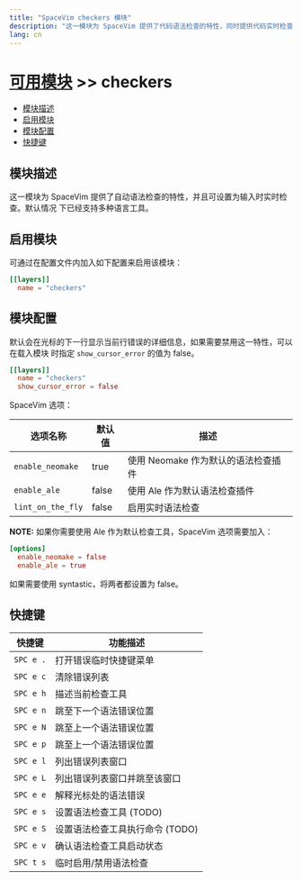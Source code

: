 ```yaml
---
title: "SpaceVim checkers 模块"
description: "这一模块为 SpaceVim 提供了代码语法检查的特性，同时提供代码实时检查，并列出语法错误的位置。"
lang: cn
---
```


# [可用模块](../) >> checkers

<!-- vim-markdown-toc GFM -->

- [模块描述](#模块描述)
- [启用模块](#启用模块)
- [模块配置](#模块配置)
- [快捷键](#快捷键)

<!-- vim-markdown-toc -->

## 模块描述

这一模块为 SpaceVim 提供了自动语法检查的特性，并且可设置为输入时实时检查。默认情况
下已经支持多种语言工具。

## 启用模块

可通过在配置文件内加入如下配置来启用该模块：

```toml
[[layers]]
  name = "checkers"
```

## 模块配置

默认会在光标的下一行显示当前行错误的详细信息，如果需要禁用这一特性，可以在载入模块
时指定 `show_cursor_error` 的值为 false。

```toml
[[layers]]
  name = "checkers"
  show_cursor_error = false
```

SpaceVim 选项：

| 选项名称          | 默认值 | 描述                                |
| ----------------- | ------ | ----------------------------------- |
| `enable_neomake`  | true   | 使用 Neomake 作为默认的语法检查插件 |
| `enable_ale`      | false  | 使用 Ale 作为默认语法检查插件       |
| `lint_on_the_fly` | false  | 启用实时语法检查                    |

**NOTE:** 如果你需要使用 Ale 作为默认检查工具，SpaceVim 选项需要加入：

```toml
[options]
  enable_neomake = false
  enable_ale = true
```

如果需要使用 syntastic，将两者都设置为 false。

## 快捷键

| 快捷键    | 功能描述                        |
| --------- | ------------------------------- |
| `SPC e .` | 打开错误临时快捷键菜单          |
| `SPC e c` | 清除错误列表                    |
| `SPC e h` | 描述当前检查工具                |
| `SPC e n` | 跳至下一个语法错误位置          |
| `SPC e N` | 跳至上一个语法错误位置          |
| `SPC e p` | 跳至上一个语法错误位置          |
| `SPC e l` | 列出错误列表窗口                |
| `SPC e L` | 列出错误列表窗口并跳至该窗口    |
| `SPC e e` | 解释光标处的语法错误            |
| `SPC e s` | 设置语法检查工具 (TODO)         |
| `SPC e S` | 设置语法检查工具执行命令 (TODO) |
| `SPC e v` | 确认语法检查工具启动状态        |
| `SPC t s` | 临时启用/禁用语法检查           |
